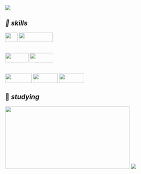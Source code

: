 
<img src="https://capsule-render.vercel.app/api?type=waving&color=timeGradient&height=150&section=header&text=Hi!👋%20I'm%20Skyla&fontSize=35&fontColor=ffffff&fontAlignY=30&fontAlign=83&animation=twinkling"/>

## *🌱 skills*
<img src="https://img.shields.io/badge/Java-ED8B00?style=for-the-badge&logo=java&logoColor=white" width="40" height="30"/> <img src="https://img.shields.io/badge/JavaScript-F7DF1E?style=for-the-badge&logo=JavaScript&logoColor=white" width="108" height="30"/>

######
<img src="https://img.shields.io/badge/HTML-239120?style=for-the-badge&logo=html5&logoColor=white" width="75" height="30"/> <img src="https://img.shields.io/badge/CSS-239120?&style=for-the-badge&logo=css3&logoColor=white" width="75" height="30"/>

######
<img src="https://img.shields.io/badge/Spring-6DB33F?style=for-the-badge&logo=spring&logoColor=white" width="85" height="30"/> <img src="https://img.shields.io/badge/React-20232A?style=for-the-badge&logo=react&logoColor=61DAFB" width="80" height="30"/> <img src="https://img.shields.io/badge/MySQL-00000F?style=for-the-badge&logo=mysql&logoColor=white" width="80" height="30"/>

## 🌱 *studying*
<img src="https://github-readme-stats.vercel.app/api?username=skyla00&hide=contribs,prs&theme=dracula" width="400" height="200"/>


<img src="https://capsule-render.vercel.app/api?type=waving&color=timeGradient&height=100&section=footer"/>

